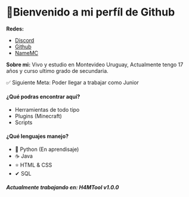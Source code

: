 # **👋Bienvenido a mi perfíl de Github**
**Redes:**
- [Discord](https://discord.gg/BaStk83sPu "Discord")
- [Github](https://github.com/SuccessCod3 "Github")
- [NameMC](http://es.namemc.com/h4m "NameMC")

**Sobre mi:**
Vivo y estudio en Montevideo Uruguay, Actualmente tengo 17 años y curso ultimo grado de secundaria.

✅ Siguiente Meta: Poder llegar a trabajar como Junior

#### **¿Qué podras encontrar aquí?**
- Herramientas de todo tipo
- Plugins (Minecraft)
- Scripts

#### ¿Qué lenguajes manejo?
- 🐍 Python (En aprendisaje)
- ☕ Java
- ⭐ HTML & CSS
- ✔ SQL

##### **Actualmente trabajando en: H4MTool v1.0.0**
